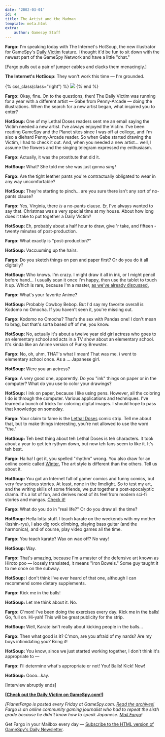 ```yaml
---
date: '2002-03-01'
id: 4
title: The Artist and the Madman
template: meta.html
extra:
    author: Gamespy Staff
---
```


**Fargo:** I'm speaking today with The Internet's HotSoup, the new
illustrator for GameSpy's [Daily Victim](./) feature. I thought it'd be
fun to sit down with the newest part of the GameSpy Network and have a
little "chat."

\[Fargo pulls out a pair of jumper cables and clacks them menacingly.\]

**The Internet's HotSoup:** They won't work this time — I'm grounded.

{% css_class(class="right") %}
![](/img/columns/image/mar03_planetfargo_hotsoup.png)
{% end %}

**Fargo:** Okay, fine. On to the questions, then! The Daily Victim was
running for a year with a different artist — Gabe from Penny-Arcade —
doing the illustrations. When the search for a new artist began, what
inspired you to enter?

**HotSoup:** One of my Lethal Doses readers sent me an email saying the
Victim needed a new artist. I've always enjoyed the Victim. I've been
reading GameSpy and the Planet sites since I was off at college, and I'm
also a diehard Penny-Arcade reader. So when Gabe started drawing the
Victim, I had to check it out. And, when you needed a new artist...
well, I assume the flowers and the singing telegram expressed my
enthusiasm.

**Fargo:** Actually, it was the prostitute that did it.

**HotSoup:** What? She told me she was just gonna *sing!*

**Fargo:** Are the tight leather pants you're contractually obligated to
wear in any way uncomfortable?

**HotSoup:** They're starting to pinch... are you sure there isn't any
sort of no-pants clause?

**Fargo:** Yes, Virginia, there *is* a no-pants clause. Er, I've always
wanted to say that. Christmas was a very special time at my house. About
how long does it take to put together a Daily Victim?

**HotSoup:** Eh, probably about a half hour to draw, give 'r take, and
fifteen - twenty minutes of post-production.

**Fargo:** What exactly is "post-production?"

**HotSoup:** Vaccuuming up the hairs.

**Fargo:** Do you sketch things on pen and paper first? Or do you do it
all digitally?

**HotSoup:** Who knows. I'm crazy. I might draw it all in ink, or I
might pencil before hand... I usually scan it once I'm happy, then use
the tablet to touch it up. Which is rare, because I'm a master, [as
we've already discussed.](@/victim/305.md)

**Fargo:** What's your favorite Anime?

**HotSoup:** Probably Cowboy Bebop. But I'd say my favorite overall is
Kodomo no Omocha. If you haven't seen it, you're missing out.

**Fargo:** Kodomo no Omocha? That's the sex with Pandas one! I don't
mean to brag, but that's sorta based off of me, you know.

**HotSoup:** No, actually it's about a twelve year old girl actress who
goes to an elementary school and acts in a TV show about an elementary
school. It's kinda like an Anime version of Punky Brewster.

**Fargo:** No, oh, uhm, THAT's what I mean! That was me. *I* went to
elementary school once. As a ... Japanese girl.

**HotSoup:** Were you an actress?

**Fargo:** A very good one, apparently. Do you "ink" things on paper or
in the computer? What do you use to color your drawings?

**HotSoup:** I ink on paper, because I like using pens. However, all the
coloring I do is through the computer. Various applications and
techniques. I've learned a bunch of tricks for coloring digital images.
I should hope to pass that knowledge on someday.

**Fargo:** Your claim to fame is the [Lethal
Doses](https://web.archive.org/web/20020301000000/http://www.lethaldoses.com/)
comic strip. Tell me about that, but to make things interesting, you're
not allowed to use the word "the."

**HotSoup:** Teh best thing about teh Lethal Doses is teh characters. It
took about a year to get teh rythym down, but now teh fans seem to like
it. It's teh best.

**Fargo:** Ha ha! I get it, you spelled "rhythm" wrong. You also draw
for an online comic called
[Winter.](https://web.archive.org/web/20020301000000/http://www.wintercomic.com/)
The art style is different than the others. Tell us about it.

**HotSoup:** You got an Internet full of gamer comics and funny comics,
but very few serious stories. At least, none in the limelight. So to
test my art, and the writing skills of some friends, we put together a
post-apocalyptic drama. It's a lot of fun, and derives most of its feel
from modern sci-fi stories and mangas. [Check
it!](https://web.archive.org/web/20020301000000/http://www.wintercomic.com/)

**Fargo:** What do you do in "real life?" Or do you draw all the time?

**HotSoup:** Hella lotta stuff. I teach karate on the weekends with my
mother (Isshin-ryu), I also dig rock climbing, playing bass guitar (and
the harmonica), and of course, play video games all the time.

**Fargo:** You teach karate? Wax on wax off? No way!

**HotSoup:** Way.

**Fargo:** That's amazing, because I'm a master of the defensive art
known as Hiroto poo — loosely translated, it means "Iron Bowels." Some
guy taught it to me once on the subway.

**HotSoup:** I don't think I've ever heard of that one, although I can
recommend some dietary supplements.

**Fargo:** Kick me in the balls!

**HotSoup:** Let me think about it. No.

**Fargo:** C'mon! I've been doing the exercises every day. Kick me in
the balls! Go, full on. Hi-yah! This will be great publicity for the
strip.

**HotSoup:** Well, Karate isn't really about kicking people in the
balls...

**Fargo:** Then what good is it? C'mon, are you afraid of my nards? Are
my boys intimidating you? Bring it!

**HotSoup:** You know, since we just started working together, I don't
think it's appropriate to —

**Fargo:** I'll determine what's appropriate or not! You! Balls! Kick!
Now!

**HotSoup:** Oooo...kay.

\[Interview abruptly ends\]

**\[[Check out the Daily Victim on GameSpy.com!](./)\]**

*\[PlanetFargo is posted every Friday at GameSpy.com. [Read the
archives!](https://web.archive.org/web/20020301000000/http://www.gamespy.com/Fargo)
Fargo is an online community gaming journalist who had to repeat the
sixth grade because he didn't know how to speak Japanese. [Mail
Fargo](mailto:fargo@gamespy.com)!*

Get Fargo in your Mailbox every day — [Subscribe to the HTML version of
GameSpy's Daily
Newsletter](https://web.archive.org/web/20020301000000/http://www.gamespy.com/asp/subscribe.shtm).
